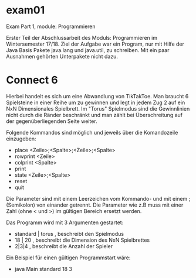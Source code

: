 # exam01
Exam Part 1, module: Programmieren


Erster Teil der Abschlussarbeit des Moduls: Programmieren im Wintersemester 17/18.
Ziel der Aufgabe war ein Program, nur mit Hilfe der Java Basis Pakete java.lang und java.util, zu schreiben.
Mit ein paar Ausnahmen gehörten Unterpakete nicht dazu.

<h1>Connect 6</h1>
Hierbei handelt es sich um eine Abwandlung von TikTakToe. Man braucht 6 Spielsteine in einer Reihe um zu gewinnen und legt in jedem Zug 2 auf ein NxN Dimensionales Spielbrett. Im "Torus" Spielmodus sind die Gewinnlinien nicht durch die Ränder beschränkt und man zählt bei Überschreitung auf der gegenüberliegenden Seite weiter.

Folgende Kommandos sind möglich und jeweils über die Komandozeile einzugeben:

- place \<Zeile>;\<Spalte>;\<Zeile>;\<Spalte><br>
- rowprint \<Zeile><br>
- colprint \<Spalte><br>
- print<br>
- state \<Zeile>;\<Spalte><br>
- reset<br>
- quit<br>
  
Die Parameter sind mit einem Leerzeichen vom Kommando- und mit einem ; (Semikolon) von einander getrennt.
Die Parameter wie z.B <Zeile> muss mit einer Zahl (ohne < und >) im gültigen Bereich ersetzt werden.
  
Das Programm wird mit 3 Argumenten gestartet:

- standard | torus  , beschreibt den Spielmodus<br>
- 18 | 20           , beschreibt die Dimension des NxN Spielbrettes<br>
- 2|3|4             , beschreibt die Anzahl der Spieler<br>

Ein Beispiel für einen gültigen Programmstart wäre:

- java Main standard 18 3
